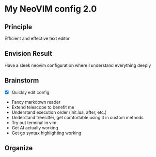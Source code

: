 # My NeoVIM config 2.0

## Principle

Efficient and effective text editor

## Envision Result

Have a sleek neovim configuration where I understand everything deeply

## Brainstorm

- [x] Quickly edit config
- Fancy markdown reader
- Extend telescope to benefit me
- Understand execution order (init.lua, after, etc.)
- Understand treesitter, get comfortable using it in custom methods
- Try out terminal in vim
- Get AI actually working
- Get go syntax highlighting working

## Organize
